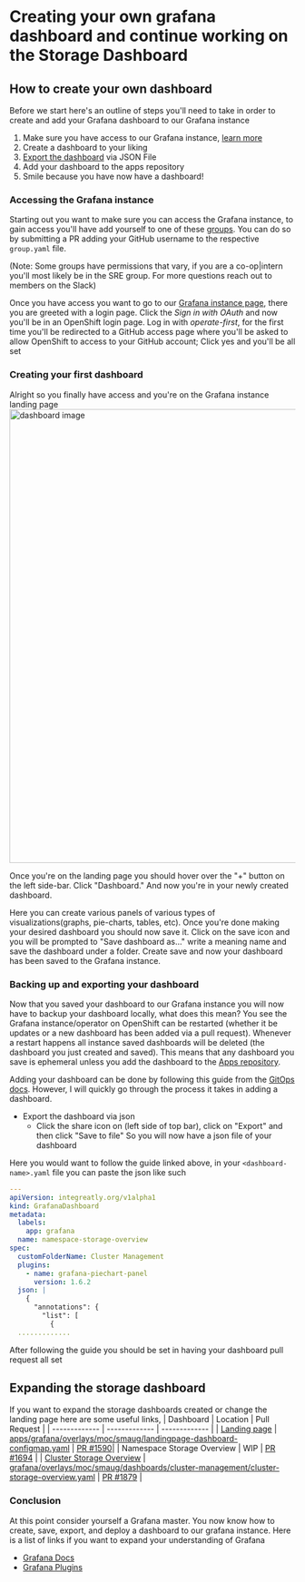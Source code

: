 # Creating your own grafana dashboard and continue working on the Storage Dashboard

## How to create your own dashboard
Before we start here's an outline of steps you'll need to take in order to create and add your Grafana dashboard to our Grafana instance
1. Make sure you have access to our Grafana instance, [learn more](https://github.com/operate-first/apps/tree/master/cluster-scope/base/user.openshift.io/groups)
2. Create a dashboard to your liking
3. [Export the dashboard](https://grafana.com/docs/grafana/latest/dashboards/export-import/) via JSON File
4. Add your dashboard to the apps repository
5. Smile because you have now have a dashboard!

### Accessing the Grafana instance
Starting out you want to make sure you can access the Grafana instance, to gain access you'll have add yourself to one of these [groups](https://github.com/operate-first/apps/tree/master/cluster-scope/base/user.openshift.io/groups). You can do so by submitting a PR adding your GitHub username to the respective `group.yaml` file. 

(Note: Some groups have permissions that vary, if you are a co-op|intern you'll most likely be in the SRE group. For more questions reach out to members on the Slack)

Once you have access you want to go to our [Grafana instance page](https://grafana.operate-first.cloud/), there you are greeted with a login page. Click the *Sign in with OAuth* and now you'll be in an OpenShift login page. Log in with *operate-first*, for the first time you'll be redirected to a GitHub access page where you'll be asked to allow OpenShift to access to your GitHub account; Click yes and you'll be all set 


### Creating your first dashboard
Alright so you finally have access and you're on the Grafana instance landing page
<img src="https://user-images.githubusercontent.com/68972382/159065077-588e59c4-546e-439e-916e-0773d223f451.png" alt="dashboard image" width="800px"/>

Once you're on the landing page you should hover over the "+" button on the left side-bar. Click "Dashboard." And now you're in your newly created dashboard.

Here you can create various panels of various types of visualizations(graphs, pie-charts, tables, etc). Once you're done making your desired dashboard you should now save it. Click on the save icon and you will be prompted to "Save dashboard as..." write a meaning name and save the dashboard under a folder. Create save and now your dashboard has been saved to the Grafana instance.

### Backing up and exporting your dashboard
Now that you saved your dashboard to our Grafana instance you will now have to backup your dashboard locally, what does this mean? You see the Grafana instance/operator on OpenShift can be restarted (whether it be updates or a new dashboard has been added via a pull request). Whenever a restart happens all instance saved dashboards will be deleted (the dashboard you just created and saved). This means that any dashboard you save is ephemeral unless you add the dashboard to the [Apps repository](https://github.com/operate-first/apps).

Adding your dashboard can be done by following this guide from the [GitOps docs](https://www.operate-first.cloud/apps/content/grafana/add_grafana_dashboard.html). However, I will quickly go through the process it takes in adding a dashboard.
- Export the dashboard via json
  - Click the share icon on (left side of top bar), click on "Export" and then click "Save to file" So you will now have a json file of your dashboard

Here you would want to follow the guide linked above, in your `<dashboard-name>.yaml` file you can paste the json like such
```yaml
---
apiVersion: integreatly.org/v1alpha1
kind: GrafanaDashboard
metadata:
  labels:
    app: grafana
  name: namespace-storage-overview
spec:
  customFolderName: Cluster Management
  plugins:
    - name: grafana-piechart-panel
      version: 1.6.2
  json: |
    {
      "annotations": {
        "list": [
          {
  .............
```
After following the guide you should be set in having your dashboard pull request all set

## Expanding the storage dashboard
If you want to expand the storage dashboards created or change the landing page here are some useful links,
| Dashboard | Location | Pull Request |
| ------------- | ------------- | ------------- |
| [Landing page](https://grafana.operate-first.cloud/?orgId=1) | [apps/grafana/overlays/moc/smaug/landingpage-dashboard-configmap.yaml](https://github.com/operate-first/apps/blob/master/grafana/overlays/moc/smaug/landingpage-dashboard-configmap.yaml) | [PR #1590](https://github.com/operate-first/apps/pull/1590)|
| Namespace Storage Overview | WIP | [PR #1694](https://github.com/operate-first/apps/pull/1694) |
| [Cluster Storage Overview](https://grafana.operate-first.cloud/d/Z7hD22v7k/cluster-storage-overview?orgId=1&from=1650905166267&to=1650908766267) | [grafana/overlays/moc/smaug/dashboards/cluster-management/cluster-storage-overview.yaml](https://github.com/operate-first/apps/blob/master/grafana/overlays/moc/smaug/dashboards/cluster-management/cluster-storage-overview.yaml) | [PR #1879](https://github.com/operate-first/apps/pull/1879) |

### Conclusion
At this point consider yourself a Grafana master. You now know how to create, save, export, and deploy a dashboard to our grafana instance. Here is a list of links if you want to expand your understanding of Grafana
- [Grafana Docs](https://grafana.com/docs/)
- [Grafana Plugins](https://grafana.com/grafana/plugins/)
  
